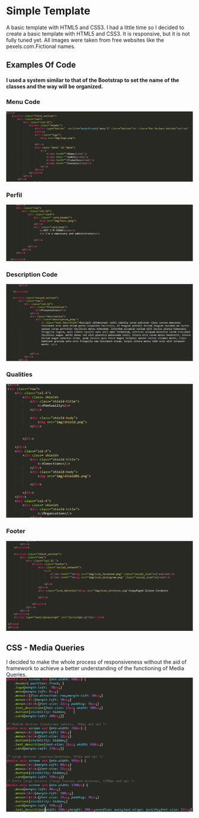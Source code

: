 # Simple Template
A basic template with HTML5 and CSS3.
I had a little time so I decided to create a basic template with HTML5 and CSS3. 
It is responsive, but it is not fully tuned yet. All images were taken from free websites like the pexels.com.Fictional names.
## Examples Of Code

#### I used a system similar to that of the Bootstrap to set the name of the classes and the way will be organized.

### Menu Code
![MENU](https://github.com/Gileno29/Template/blob/master/TemplateSimples/img/read.me/menu.PNG)



### Perfil
![PRESENTATION](https://github.com/Gileno29/Template/blob/master/TemplateSimples/img/read.me/identification.PNG)

### Description Code
![DESCRIPTION](https://github.com/Gileno29/Template/blob/master/TemplateSimples/img/read.me/description.PNG)

### Qualities
![QUALITIES](https://github.com/Gileno29/Template/blob/master/TemplateSimples/img/read.me/quality.PNG)

### Footer
![FOOTER](https://github.com/Gileno29/Template/blob/master/TemplateSimples/img/read.me/footer.PNG)

## CSS - Media Queries
I decided to make the whole process of responsiveness without the aid of framework to achieve a better understanding of the functioning of Media Queries.
![FOOTER](https://github.com/Gileno29/Template/blob/master/TemplateSimples/img/read.me/midiaqueries.PNG)


